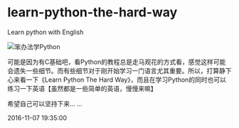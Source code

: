 # learn-python-the-hard-way
Learn python with English

![笨办法学Python](https://learnpythonthehardway.org/book/)

可能是因为有C基础吧，看Python的教程总是走马观花的方式看，感觉这样可能会遗失一些细节。而有些细节对于刚开始学习一门语言尤其重要。所以，打算静下心来看一下《Learn Python The Hard Way》，而且在学习Python的同时也可以练习一下英语【虽然都是一些简单的英语，慢慢来嘛】

希望自己可以坚持下来... ...

2016-11-07 19:35:00

